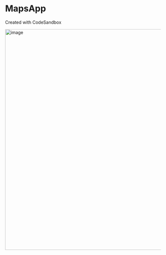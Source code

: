 # MapsApp
Created with CodeSandbox

<img width="716" alt="image" src="https://user-images.githubusercontent.com/51490169/214926397-e6ed4df0-b4a2-40f7-94b9-d6757738cf63.png">
